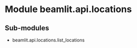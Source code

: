 Module beamlit.api.locations
============================

Sub-modules
-----------
* beamlit.api.locations.list_locations